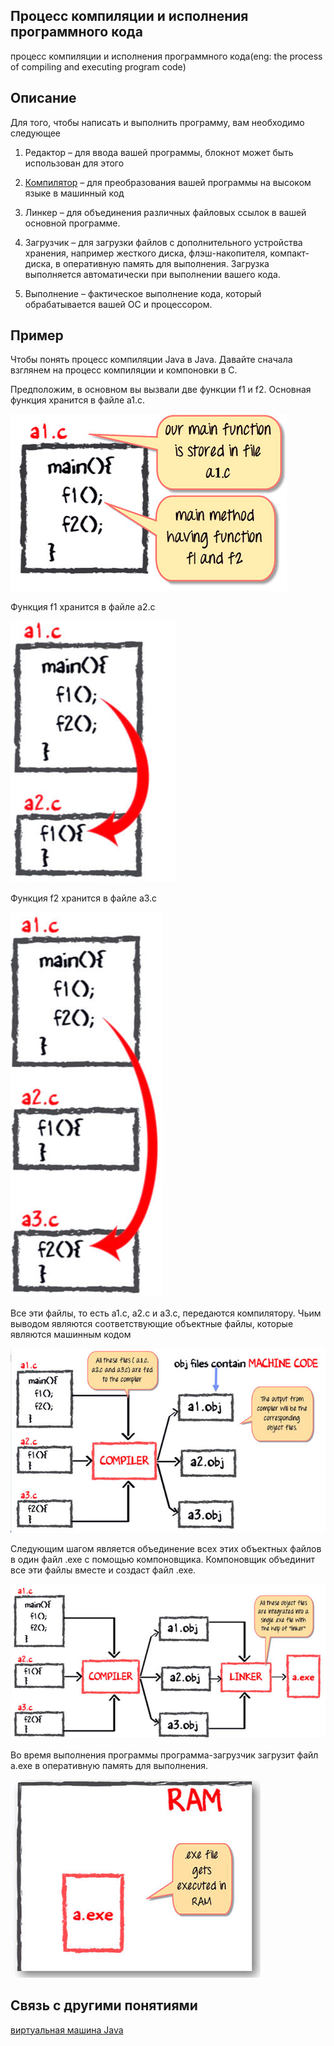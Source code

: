 
##  Процесс компиляции и исполнения программного кода
 процесс компиляции и исполнения программного кода(eng: the process of compiling and executing program code) 

## Описание
Для того, чтобы написать и выполнить программу, вам необходимо следующее

1) Редактор – для ввода вашей программы, блокнот может быть использован для этого

2) [Компилятор](https://github.com/vernikkkkkkkkkkkkkkkkkkk/concept_new/blob/main/concept/compiler.md) – для преобразования вашей программы на высоком языке в машинный код

3) Линкер – для объединения различных файловых ссылок в вашей основной программе.

4) Загрузчик – для загрузки файлов с дополнительного устройства хранения, например жесткого диска, флэш-накопителя, компакт-диска, в оперативную память для выполнения. Загрузка выполняется автоматически при выполнении вашего кода.

5) Выполнение – фактическое выполнение кода, который обрабатывается вашей ОС и процессором.
## Пример
Чтобы понять процесс компиляции Java в Java. Давайте сначала взглянем на процесс компиляции и компоновки в C.

Предположим, в основном вы вызвали две функции f1 и f2. Основная функция хранится в файле a1.c.

![jvm](https://github.com/vernikkkkkkkkkkkkkkkkkkk/concept_new/blob/main/images/The%20process%20of%20compiling%20and%20executing%20program%20code.png)

Функция f1 хранится в файле a2.c

![jvm](https://github.com/vernikkkkkkkkkkkkkkkkkkk/concept_new/blob/main/images/The%20process%20of%20compiling%20and%20executing%20program%20code%7B2%7D.png)

Функция f2 хранится в файле a3.c

![jvm](https://github.com/vernikkkkkkkkkkkkkkkkkkk/concept_new/blob/main/images/The%20process%20of%20compiling%20and%20executing%20program%20code%7B3%7D.png)

Все эти файлы, то есть a1.c, a2.c и a3.c, передаются компилятору. Чьим выводом являются соответствующие объектные файлы, которые являются машинным кодом

![jvm](https://github.com/vernikkkkkkkkkkkkkkkkkkk/concept_new/blob/main/images/The%20process%20of%20compiling%20and%20executing%20program%20code%7B4%7D.png)

Следующим шагом является объединение всех этих объектных файлов в один файл .exe с помощью компоновщика. Компоновщик объединит все эти файлы вместе и создаст файл .exe.

![jvm](https://github.com/vernikkkkkkkkkkkkkkkkkkk/concept_new/blob/main/images/The%20process%20of%20compiling%20and%20executing%20program%20code%7B5%7D.png)

Во время выполнения программы программа-загрузчик загрузит файл a.exe в оперативную память для выполнения.

![jvm](https://github.com/vernikkkkkkkkkkkkkkkkkkk/concept_new/blob/main/images/The%20process%20of%20compiling%20and%20executing%20program%20code%7B6%7D.png)


## Связь с другими понятиями
[виртуальная машина Java](https://github.com/vernikkkkkkkkkkkkkkkkkkk/concept_new/blob/main/concept/java%20virtual%20machine.md)

